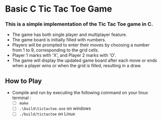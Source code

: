 # Basic C Tic Tac Toe Game

### This is a simple implementation of the Tic Tac Toe game in C.

- The game has both single player and multiplayer feature.
- The game board is initially filled with numbers.
- Players will be prompted to enter their moves by choosing a number from 1 to 9, corresponding to the grid cells.
- Player 1 marks with 'X', and Player 2 marks with 'O'.
- The game will display the updated game board after each move or ends when a player wins or when the grid is filled, resulting in a draw.

## How to Play
- Compile and run by executing the following command on your linux terminal : 
  - [ ] ``make``
  - [ ] ``.\build\tictactoe.exe`` on windows
  - [ ] ``./build/tictactoe`` on Linux
